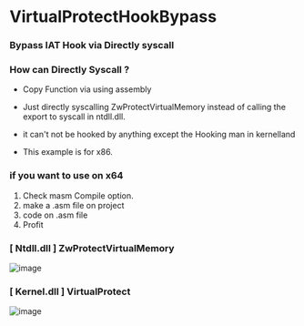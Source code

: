 # VirtualProtectHookBypass

### Bypass IAT Hook via Directly syscall

### How can Directly Syscall ?
  * Copy Function via using assembly

* Just directly syscalling ZwProtectVirtualMemory instead of calling the export to syscall in ntdll.dll.

* it can't not be hooked by anything except the Hooking man in kernelland

* This example is for x86.

### if you want to use on x64

 1. Check masm Compile option.
 2. make a .asm file on project
 3. code on .asm file
 4. Profit

### [ Ntdll.dll ] ZwProtectVirtualMemory

![image](https://user-images.githubusercontent.com/13113619/119382779-788a2800-bcfd-11eb-84a9-832bf0563d51.png)

### [ Kernel.dll ] VirtualProtect

![image](https://user-images.githubusercontent.com/13113619/119382654-4bd61080-bcfd-11eb-8e4f-b0577b203271.png)

